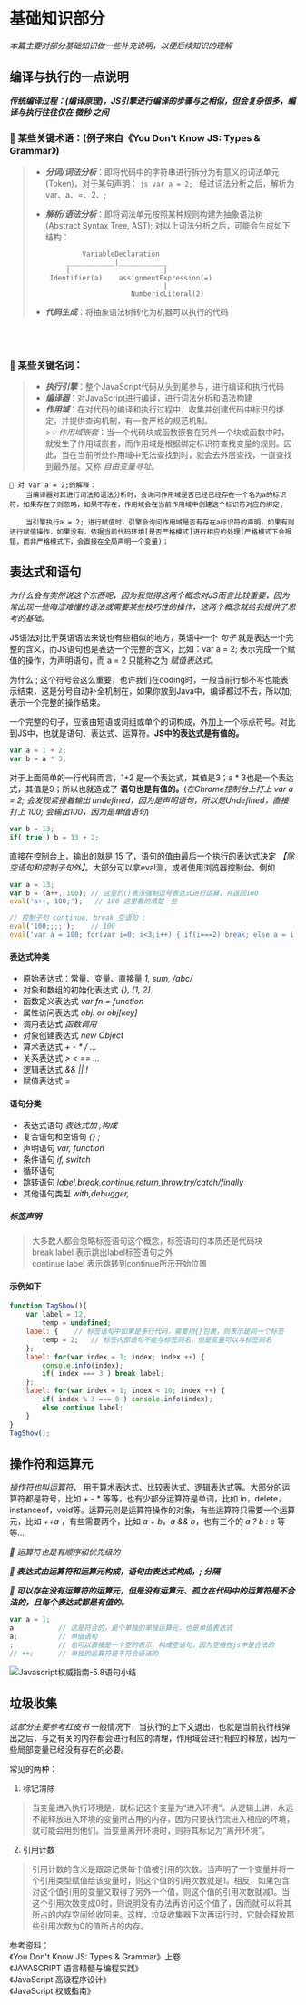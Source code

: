 # 基础知识部分
_本篇主要对部分基础知识做一些补充说明，以便后续知识的理解_

## 编译与执行的一点说明
___传统编译过程：(编译原理)，JS引擎进行编译的步骤与之相似，但会复杂很多，编译与执行往往仅在 微秒 之间___
### 📌 某些关键术语：(例子来自《You Don't Know JS: Types & Grammar》)
> - ***分词/词法分析***：即将代码中的字符串进行拆分为有意义的词法单元(Token)，对于某句声明：
    ```js
    var a = 2;
    ```
    经过词法分析之后，解析为 var、a、=、2、;
> - ***解析/语法分析***：即将词法单元按照某种规则构建为抽象语法树(Abstract Syntax Tree, AST);
    对以上词法分析之后，可能会生成如下结构：
>
>                VariableDeclaration
>            ____________|____________
>            |                       |
>        Identifier(a)    assignmentExpression(=)
>                                    |  
>                            NumbericLiteral(2)   
> - ***代码生成***：将抽象语法树转化为机器可以执行的代码
<br />

<br />

### 📌 某些关键名词：
> * ***执行引擎***：整个JavaScript代码从头到尾参与，进行编译和执行代码
> * ***编译器***：对JavaScript进行编译，进行词法分析和语法构建
> * ***作用域***：在对代码的编译和执行过程中，收集并创建代码中标识的绑定，并提供查询机制，有一套严格的规范机制。  
    >_💡 作用域嵌套_：当一个代码块或函数嵌套在另外一个块或函数中时，就发生了作用域嵌套，而作用域是根据绑定标识符查找变量的规则。因此，当在当前所处作用域中无法查找到时，就会去外层查找，一直查找到最外层。又称 _自由变量寻址_。

```
📍 对 var a = 2;的解释：  
    当编译器对其进行词法和语法分析时，会询问作用域是否已经已经存在一个名为a的标识符，如果存在了则忽略，如果不存在，作用域会在当前作用域中创建这个标识符对应的绑定; 

    当引擎执行a = 2; 进行赋值时，引擎会询问作用域是否有存在a标识符的声明，如果有则进行赋值操作，如果没有，依据当前代码环境[是否严格模式]进行相应的处理(严格模式下会报错，而非严格模式下，会直接在全局声明一个变量)；
```

## 表达式和语句
_为什么会有突然说这个东西呢，因为我觉得这两个概念对JS而言比较重要，因为常出现一些晦涩难懂的语法或需要某些技巧性的操作，这两个概念就给我提供了思考的基础。_

JS语法对比于英语语法来说也有些相似的地方，英语中一个 _句子_ 就是表达一个完整的含义，而JS语句也是表达一个完整的含义，比如：var a = 2; 表示完成一个赋值的操作，为声明语句，而 a = 2 只能称之为 _赋值表达式_。

为什么 ; 这个符号会这么重要，也许我们在coding时，一般当前行都不写也能表示结束，这是分号自动补全机制在，如果你放到Java中，编译都过不去，所以加;表示一个完整的操作结束。

一个完整的句子，应该由短语或词组或单个的词构成，外加上一个标点符号。对比到JS中，也就是语句、表达式、运算符。__JS中的表达式是有值的。__
```js
var a = 1 + 2;
var b = a * 3;
```
对于上面简单的一行代码而言，1+2 是一个表达式，其值是3；a * 3也是一个表达式，其值是9；所以也就造成了 __语句也是有值的。__(_在Chrome控制台上打上 var a = 2; 会发现紧接着输出 undefined，因为是声明语句，所以是Undefined，直接打上 100; 会输出100，因为是单值语句_)
```js
var b = 13;
if( true ) b = 13 + 2;
```
直接在控制台上，输出的就是 15 了，语句的值由最后一个执行的表达式决定 _【除空语句和控制子句外】_。大部分可以拿eval测，或者使用浏览器控制台。例如
```js
var a = 13;
var b = (a++, 100); // 这里的()表示强制逗号表达式进行运算，并返回100
eval('a++, 100;');   // 100 这里看的清楚一些

// 控制子句 continue, break 空语句 ;
eval('100;;;;');    // 100
eval('var a = 100; for(var i=0; i<3;i++) { if(i===2) break; else a = i; }') // undefined 

```

#### 表达式种类
* 原始表达式：常量、变量、直接量    _1, sum, /abc/_
* 对象和数组的初始化表达式  _{}, [1, 2]_
* 函数定义表达式    _var fn = function_
* 属性访问表达式    _obj. or obj[key]_
* 调用表达式        _函数调用_
* 对象创建表达式    _new Object_
* 算术表达式        _+ - * / ..._
* 关系表达式        _> < == ..._
* 逻辑表达式        _&& || !_
* 赋值表达式        _=_

#### 语句分类
- 表达式语句        _表达式加 ;构成_
- 复合语句和空语句  _{} ;_
- 声明语句         _var, function_
- 条件语句          _if, switch_
- 循环语句
- 跳转语句      _label,break,continue,return,throw,try/catch/finally_
- 其他语句类型  _with,debugger,_

##### 标签声明
> 大多数人都会忽略标签语句这个概念，标签语句的本质还是代码块  
break label	表示跳出label标签语句之外  
continue label	表示跳转到continue所示开始位置
#### 示例如下
```js
function TagShow(){
    var label = 12,
        temp = undefined;
    label: {    // 标签语句中如果是多行代码，需要用{}包裹，则表示是同一个标签
        temp = 2;   // 标签内部语句不能与标签同名，但是变量可以与标签同名
    };
    label: for(var index = 1; index; index ++) {
        console.info(index);
        if( index === 3 ) break label;
    };
    label: for(var index = 1; index < 10; index ++) {
        if( index % 3 === 0 ) console.info(index);
        else continue label;
    }
}
TagShow();
```

## 操作符和运算元
_操作符也叫运算符_， 用于算术表达式、比较表达式、逻辑表达式等。大部分的运算符都是符号，比如 + - * 等等，也有少部分运算符是单词，比如 in，delete，instanceof，void等。运算元则是运算符操作的对象，有些运算符只需要一个运算元，比如 _++a_ ，有些需要两个，比如 _a + b_，_a && b_，也有三个的 _a ? b : c_ 等等...

_📍 运算符也是有顺序和优先级的_

___📑 表达式由运算符和运算元构成，语句由表达式构成，; 分隔___

___📑 可以存在没有运算符的运算元，但是没有运算元、孤立在代码中的运算符是不合法的，且每个表达式都是有值的。___
```js
var a = 1;
a           // 这是符合的，是个单独的单独运算元，也是单值表达式
a;          // 单值语句
;           // 也可以直接是一个空的表示，构成空语句，因为空格在js中是合法的
// ++;      // 单独的运算符是不符合语法的
```

![Javascript权威指南-5.8语句小结](./image/simple_syntax_1.jpg)

## 垃圾收集
_这部分主要参考红皮书_
一般情况下，当执行的上下文退出，也就是当前执行栈弹出之后，与之有关的内存都会进行相应的清理，作用域会进行相应的释放，因为一些局部变量已经没有存在的必要。

常见的两种：
1. 标记清除
>当变量进入执行环境是，就标记这个变量为“进入环境”。从逻辑上讲，永远不能释放进入环境的变量所占用的内存，因为只要执行流进入相应的环境，就可能会用到他们。当变量离开环境时，则将其标记为“离开环境”。

2. 引用计数
>引用计数的含义是跟踪记录每个值被引用的次数。当声明了一个变量并将一个引用类型赋值给该变量时，则这个值的引用次数就是1。相反，如果包含对这个值引用的变量又取得了另外一个值，则这个值的引用次数就减1。当这个引用次数变成0时，则说明没有办法再访问这个值了，因而就可以将其所占的内存空间给收回来。这样，垃圾收集器下次再运行时，它就会释放那些引用次数为0的值所占的内存。


参考资料：  
    《You Don't Know JS: Types & Grammar》上卷  
    《JAVASCRIPT 语言精髓与编程实践》  
    《JavaScript 高级程序设计》  
    《JavaScript 权威指南》  

